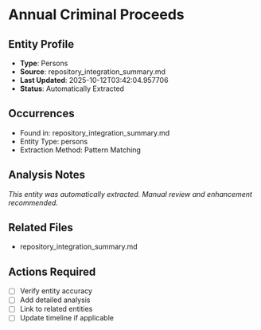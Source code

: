 # Annual Criminal Proceeds

## Entity Profile
- **Type**: Persons
- **Source**: repository_integration_summary.md
- **Last Updated**: 2025-10-12T03:42:04.957706
- **Status**: Automatically Extracted

## Occurrences
- Found in: repository_integration_summary.md
- Entity Type: persons
- Extraction Method: Pattern Matching

## Analysis Notes
*This entity was automatically extracted. Manual review and enhancement recommended.*

## Related Files
- repository_integration_summary.md

## Actions Required
- [ ] Verify entity accuracy
- [ ] Add detailed analysis
- [ ] Link to related entities
- [ ] Update timeline if applicable
